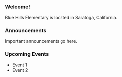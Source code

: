 ### Welcome!

Blue Hills Elementary is located in Saratoga, California.

### Announcements

Important announcements go here.

### Upcoming Events

- Event 1
- Event 2

